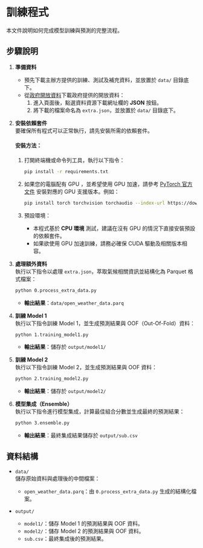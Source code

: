 # 訓練程式

本文件說明如何完成模型訓練與預測的完整流程。

## 步驟說明

1. **準備資料**  
   - 預先下載主辦方提供的訓練、測試及補充資料，並放置於 `data/` 目錄底下。
   - 從[政府開放資料](https://data.gov.tw/dataset/33029)下載政府提供的開放資料：
     1. 進入頁面後，點選資料資源下載網址欄的 **JSON** 按鈕。
     2. 將下載的檔案命名為 `extra.json`，並放置於 `data/` 目錄底下。

2. **安裝依賴套件**  
   要確保所有程式可以正常執行，請先安裝所需的依賴套件。

   #### **安裝方法**：
   1. 打開終端機或命令列工具，執行以下指令：
      ```bash
      pip install -r requirements.txt
      ```

   2. 如果您的電腦配有 GPU ，並希望使用 GPU 加速，請參考 [PyTorch 官方文件](https://pytorch.org/get-started/locally/) 安裝對應的 GPU 支援版本。例如：
      ```bash
      pip install torch torchvision torchaudio --index-url https://download.pytorch.org/whl/cu121
      ```

   3. 預設環境：
      - 本程式基於 **CPU 環境** 測試，建議在沒有 GPU 的情況下直接安裝預設的依賴套件。
      - 如果欲使用 GPU 加速訓練，請務必確保 CUDA 驅動及相關版本相容。

3. **處理額外資料**  
   執行以下指令以處理 `extra.json`，萃取氣候相關資訊並結構化為 Parquet 格式檔案：
   ```bash
   python 0.process_extra_data.py
   ```
   - **輸出結果**：`data/open_weather_data.parq`

4. **訓練 Model 1**  
   執行以下指令訓練 Model 1，並生成預測結果與 OOF（Out-Of-Fold）資料：
   ```bash
   python 1.training_model1.py
   ```
   - **輸出結果**：儲存於 `output/model1/`

5. **訓練 Model 2**  
   執行以下指令訓練 Model 2，並生成預測結果與 OOF 資料：
   ```bash
   python 2.training_model2.py
   ```
   - **輸出結果**：儲存於 `output/model2/`

6. **模型集成（Ensemble）**  
   執行以下指令進行模型集成，計算最佳組合分數並生成最終的預測結果：
   ```bash
   python 3.ensemble.py
   ```
   - **輸出結果**：最終集成結果儲存於 `output/sub.csv`

## 資料結構

- `data/`  
  儲存原始資料與處理後的中間檔案：
  - `open_weather_data.parq`：由 `0.process_extra_data.py` 生成的結構化檔案。

- `output/`  
  - `model1/`：儲存 Model 1 的預測結果與 OOF 資料。
  - `model2/`：儲存 Model 2 的預測結果與 OOF 資料。
  - `sub.csv`：最終集成後的預測結果。